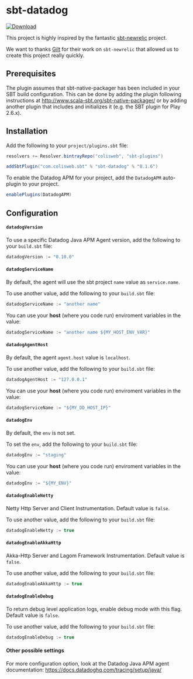 # sbt-datadog

[ ![Download](https://api.bintray.com/packages/colisweb/sbt-plugins/sbt-datadog/images/download.svg) ](https://bintray.com/colisweb/sbt-plugins/sbt-datadog/_latestVersion)

This project is highly inspired by the fantastic [sbt-newrelic](https://github.com/gilt/sbt-newrelic) project.

We want to thanks [Gilt](http://tech.gilt.com) for their work on `sbt-newrelic` that allowed us to create this project really quickly.

Prerequisites
-------------

The plugin assumes that sbt-native-packager has been included in your SBT build configuration.
This can be done by adding the plugin following instructions at http://www.scala-sbt.org/sbt-native-packager/ or by adding
another plugin that includes and initializes it (e.g. the SBT plugin for Play 2.6.x).


Installation
------------

Add the following to your `project/plugins.sbt` file:

```scala
resolvers += Resolver.bintrayRepo("colisweb", "sbt-plugins")

addSbtPlugin("com.colisweb.sbt" % "sbt-datadog" % "0.1.6")
```

To enable the Datadog APM for your project, add the `DatadogAPM` auto-plugin to your project.

```scala
enablePlugins(DatadogAPM)
```

Configuration
-------------

#### `datadogVersion`

To use a specific Datadog Java APM Agent version, add the following to your `build.sbt` file:

```scala
datadogVersion := "0.10.0"
```

#### `datadogServiceName`

By default, the agent will use the sbt project `name` value as `service.name`. 

To use another value, add the following to your `build.sbt` file:

```scala
datadogServiceName := "another name"
```

You can use your **host** (where you code run) enviroment variables in the value:  

```scala
datadogServiceName := "another name ${MY_HOST_ENV_VAR}"
```

#### `datadogAgentHost`

By default, the agent `agent.host` value is `localhost`.

To use another value, add the following to your `build.sbt` file:

```scala
datadogAgentHost := "127.0.0.1"
```

You can use your **host** (where you code run) enviroment variables in the value:  

```scala
datadogServiceName := "${MY_DD_HOST_IP}"
```

#### `datadogEnv`

By default, the `env` is not set.

To set the `env`, add the following to your `build.sbt` file:

```scala
datadogEnv := "staging"
```

You can use your **host** (where you code run) enviroment variables in the value:  

```scala
datadogEnv := "${MY_ENV}"
```

#### `datadogEnableNetty`

Netty Http Server and Client Instrumentation. Default value is `false`.

To use another value, add the following to your `build.sbt` file:

```scala
datadogEnableNetty := true
```

#### `datadogEnableAkkaHttp`

Akka-Http Server and Lagom Framework Instrumentation. Default value is `false`.

To use another value, add the following to your `build.sbt` file:

```scala
datadogEnableAkkaHttp := true
```

#### `datadogEnableDebug`

To return debug level application logs, enable debug mode with this flag. Default value is `false`.

To use another value, add the following to your `build.sbt` file:

```scala
datadogEnableDebug := true
```


#### Other possible settings

For more configuration option, look at the Datadog Java APM agent documentation: https://docs.datadoghq.com/tracing/setup/java/